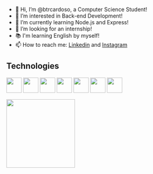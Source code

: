 - 👋 Hi, I’m @btrcardoso, a Computer Science Student!
- 👀 I’m interested in Back-end Development!
- 🌱 I’m currently learning Node.js and Express!
- 💼 I’m looking for an internship!
- 📚 I'm learning English by myself!
- 📫 How to reach me: [Linkedin](https://www.linkedin.com/in/beatriz-cardoso-471446203/) and [Instagram](https://www.instagram.com/btrcardoso/)

## Technologies
<img src="https://cdn.jsdelivr.net/gh/devicons/devicon/icons/javascript/javascript-original.svg" width="40" height="40" /> <img src="https://cdn.jsdelivr.net/gh/devicons/devicon/icons/nodejs/nodejs-original-wordmark.svg" width="40" height="40" /> <img src="https://cdn.jsdelivr.net/gh/devicons/devicon/icons/html5/html5-original.svg" width="40" height="40" /> <img src="https://cdn.jsdelivr.net/gh/devicons/devicon/icons/mysql/mysql-original.svg" width="40" height="40" /> <img src="https://cdn.jsdelivr.net/gh/devicons/devicon/icons/git/git-original.svg"  width="40" height="40" /> <img src="https://cdn.jsdelivr.net/gh/devicons/devicon/icons/java/java-original.svg" width="40" height="40" /> <img src="https://cdn.jsdelivr.net/gh/devicons/devicon/icons/c/c-original.svg" width="40" height="40" />
 
        
<div>
<a href="https://github.com/btrcardoso">
<img height="180em" src="https://github-readme-stats.vercel.app/api/top-langs/?username=btrcardoso&layout=compact&langs_count=7&theme=dracula"/>
<!---
<img height="180em" src="https://github-readme-stats.vercel.app/api?username=btrcardoso&show_icons=true&theme=dracula&include_all_commits=true&count_private=true"/>
--->
</div>

<!---
btrcardoso/btrcardoso is a ✨ special ✨ repository because its `README.md` (this file) appears on your GitHub profile.
You can click the Preview link to take a look at your changes.
--->
